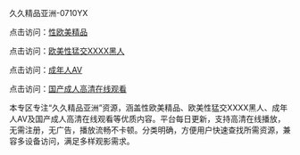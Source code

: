 久久精品亚洲-0710YX

点击访问：<a href="https://heiliaoll4qsx.pages.dev">性欧美精品</a>

点击访问：<a href="https://heiliaowzu4ur.pages.dev">欧美性猛交XXXX黑人</a>

点击访问：<a href="https://heiliaozj3tjd.pages.dev">成年人AV</a>

点击访问：<a href="https://heiliaoe8ajia.pages.dev">国产成人高清在线观看</a>

本专区专注“久久精品亚洲”资源，涵盖性欧美精品、欧美性猛交XXXX黑人、成年人AV及国产成人高清在线观看等优质内容。平台每日更新，支持高清在线播放，无需注册，无广告，播放流畅不卡顿。分类明确，方便用户快速查找所需资源，兼容多设备访问，满足多样观影需求。

<span style="display:none;">[Canonical link](https://github.com/nam20250710/so84 ）</span>
